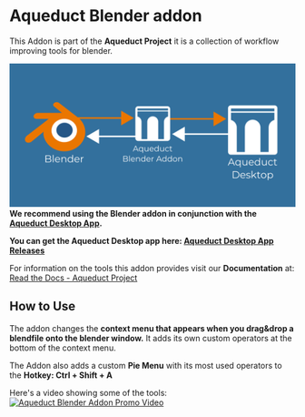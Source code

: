 # Aqueduct Blender addon
This Addon is part of the **Aqueduct Project** it is a collection of workflow
improving tools for blender. 


![Aqueduct Blender Interop Overview](images/aqueduct_overview_1200x600.png?raw=true)
**We recommend using the Blender addon in conjunction with the [Aqueduct
Desktop App](https://github.com/edgeflow3d/aqueduct).**

**You can get the Aqueduct Desktop app here: [Aqueduct Desktop App Releases](https://github.com/edgeflow3d/aqueduct/releases)**


For information on the tools this addon provides visit our **Documentation** at:  
[Read the Docs - Aqueduct Project](https://aqueduct-project.rtfd.io)


## How to Use
The addon changes the **context menu that appears when you drag&drop a blendfile onto the blender window.**
It adds its own custom operators at the bottom of the context menu.

The Addon also adds a custom **Pie Menu** with its most used operators to the **Hotkey: Ctrl + Shift + A**

Here's a video showing some of the tools:  
[![Aqueduct Blender Addon Promo Video](http://img.youtube.com/vi/nV353pijQUo/0.jpg)](http://www.youtube.com/watch?v=nV353pijQUo)

